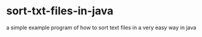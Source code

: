 # sort-txt-files-in-java
a simple example program of how to sort text files in a very easy way in java
